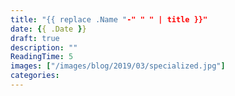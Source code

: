 ```yaml
---
title: "{{ replace .Name "-" " " | title }}"
date: {{ .Date }}
draft: true
description: ""
ReadingTime: 5
images: ["/images/blog/2019/03/specialized.jpg"]
categories:
---
```


